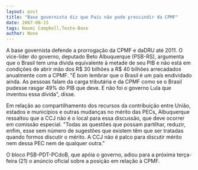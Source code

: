 ```yaml
---
layout: post
title: "Base governista diz que País não pode prescindir da CPMF"
date: 2007-08-15
tags: Naomi Campbell,Texto-Base
author: None
---
```



A base governista defende a prorroga&ccedil;&atilde;o da CPMF e daDRU at&eacute; 2011.
O vice-l&iacute;der do governo, deputado Beto Albuquerque (PSB-RS), argumenta que o Brasil tem uma d&iacute;vida equivalente &agrave; metade de seu PIB e n&atilde;o est&aacute; em condi&ccedil;&otilde;es de abrir m&atilde;o dos R$ 30 bilh&otilde;es a R$ 40 bilh&otilde;es arrecadados anualmente com a CPMF. 
&quot;&Eacute; bom lembrar que o Brasil &eacute; um pa&iacute;s endividado ainda. As pessoas falam da carga tribut&aacute;ria e da CPMF como se o Brasil pudesse rasgar 49% do PIB que deve. E n&atilde;o foi o governo Lula que inventou essa d&iacute;vida&quot;, disse.

Em rela&ccedil;&atilde;o ao compartilhamento dos recursos da contribui&ccedil;&atilde;o entre Uni&atilde;o, estados e munic&iacute;pios e outras mudan&ccedil;as no m&eacute;rito das PECs, Albuquerque ressaltou que a CCJ n&atilde;o &eacute; o local para essa discuss&atilde;o, que deve ocorrer em comiss&atilde;o especial. &quot;Todas as quest&otilde;es que possam partilhar, reduzir, enfim, esse sem n&uacute;mero de sugest&otilde;es que existem t&ecirc;m que ser tratadas quando formos discutir o m&eacute;rito. A CCJ n&atilde;o &eacute; palco para discutir m&eacute;rito nem dessa PEC nem de qualquer outra.&quot;

O bloco PSB-PDT-PCdoB, que ap&oacute;ia o governo, adiou para a pr&oacute;xima ter&ccedil;a-feira (21) o an&uacute;ncio oficial sobre a posi&ccedil;&atilde;o em rela&ccedil;&atilde;o &agrave; CPMF.


 